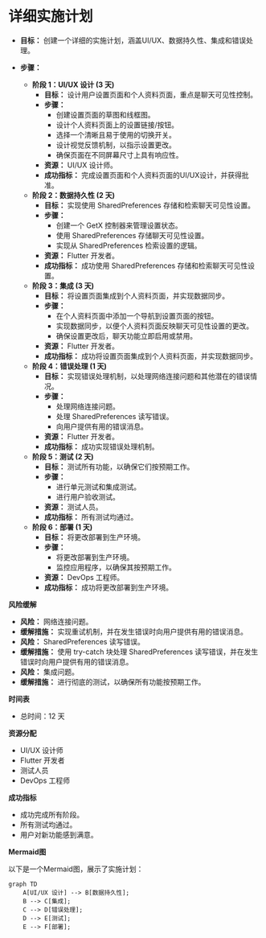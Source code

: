 # 详细实施计划

*   **目标：** 创建一个详细的实施计划，涵盖UI/UX、数据持久性、集成和错误处理。
*   **步骤：**

    *   **阶段 1：UI/UX 设计 (3 天)**
        *   **目标：** 设计用户设置页面和个人资料页面，重点是聊天可见性控制。
        *   **步骤：**
            *   创建设置页面的草图和线框图。
            *   设计个人资料页面上的设置链接/按钮。
            *   选择一个清晰且易于使用的切换开关。
            *   设计视觉反馈机制，以指示设置更改。
            *   确保页面在不同屏幕尺寸上具有响应性。
        *   **资源：** UI/UX 设计师。
        *   **成功指标：** 完成设置页面和个人资料页面的UI/UX设计，并获得批准。
    *   **阶段 2：数据持久性 (2 天)**
        *   **目标：** 实现使用 SharedPreferences 存储和检索聊天可见性设置。
        *   **步骤：**
            *   创建一个 GetX 控制器来管理设置状态。
            *   使用 SharedPreferences 存储聊天可见性设置。
            *   实现从 SharedPreferences 检索设置的逻辑。
        *   **资源：** Flutter 开发者。
        *   **成功指标：** 成功使用 SharedPreferences 存储和检索聊天可见性设置。
    *   **阶段 3：集成 (3 天)**
        *   **目标：** 将设置页面集成到个人资料页面，并实现数据同步。
        *   **步骤：**
            *   在个人资料页面中添加一个导航到设置页面的按钮。
            *   实现数据同步，以便个人资料页面反映聊天可见性设置的更改。
            *   确保设置更改后，聊天功能立即启用或禁用。
        *   **资源：** Flutter 开发者。
        *   **成功指标：** 成功将设置页面集成到个人资料页面，并实现数据同步。
    *   **阶段 4：错误处理 (1 天)**
        *   **目标：** 实现错误处理机制，以处理网络连接问题和其他潜在的错误情况。
        *   **步骤：**
            *   处理网络连接问题。
            *   处理 SharedPreferences 读写错误。
            *   向用户提供有用的错误消息。
        *   **资源：** Flutter 开发者。
        *   **成功指标：** 成功实现错误处理机制。
    *   **阶段 5：测试 (2 天)**
        *   **目标：** 测试所有功能，以确保它们按预期工作。
        *   **步骤：**
            *   进行单元测试和集成测试。
            *   进行用户验收测试。
        *   **资源：** 测试人员。
        *   **成功指标：** 所有测试均通过。
    *   **阶段 6：部署 (1 天)**
        *   **目标：** 将更改部署到生产环境。
        *   **步骤：**
            *   将更改部署到生产环境。
            *   监控应用程序，以确保其按预期工作。
        *   **资源：** DevOps 工程师。
        *   **成功指标：** 成功将更改部署到生产环境。

**风险缓解**

*   **风险：** 网络连接问题。
*   **缓解措施：** 实现重试机制，并在发生错误时向用户提供有用的错误消息。
*   **风险：** SharedPreferences 读写错误。
*   **缓解措施：** 使用 try-catch 块处理 SharedPreferences 读写错误，并在发生错误时向用户提供有用的错误消息。
*   **风险：** 集成问题。
*   **缓解措施：** 进行彻底的测试，以确保所有功能按预期工作。

**时间表**

*   总时间：12 天

**资源分配**

*   UI/UX 设计师
*   Flutter 开发者
*   测试人员
*   DevOps 工程师

**成功指标**

*   成功完成所有阶段。
*   所有测试均通过。
*   用户对新功能感到满意。

**Mermaid图**

以下是一个Mermaid图，展示了实施计划：

```mermaid
graph TD
    A[UI/UX 设计] --> B[数据持久性];
    B --> C[集成];
    C --> D[错误处理];
    D --> E[测试];
    E --> F[部署];